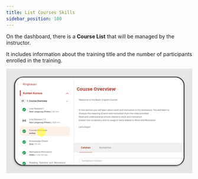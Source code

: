 ```yaml
---
title: List Courses Skills
sidebar_position: 100
---
```

On the dashboard, there is a **Course List** that will be managed by the instructor.

It includes information about the training title and the number of participants enrolled in the training.

![](/img/slide2.png)
